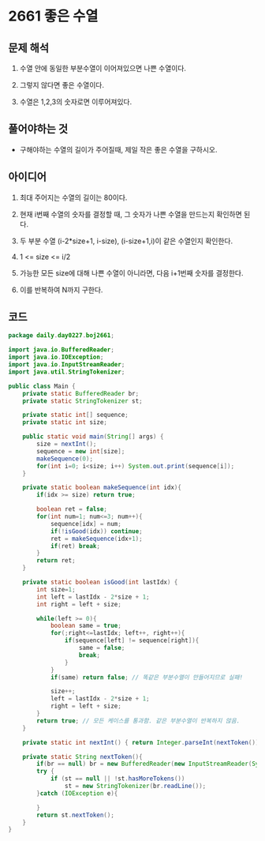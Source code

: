 # 2661 좋은 수열

## 문제 해석

1. 수열 안에 동일한 부분수열이 이어져있으면 나쁜 수열이다.

2. 그렇지 않다면 좋은 수열이다.

3. 수열은 1,2,3의 숫자로면 이루어져있다.

## 풀어야하는 것

* 구해야하는 수열의 길이가 주어질때, 제일 작은 좋은 수열을 구하시오.

## 아이디어

1. 최대 주어지는 수열의 길이는 80이다.

2. 현재 i번째 수열의 숫자를 결정할 때, 그 숫자가 나쁜 수열을 만드는지 확인하면 된다.

3. 두 부분 수열 (i-2*size+1, i-size), (i-size+1,i)이 같은 수열인지 확인한다.
   
4. 1 <= size <= i/2

5. 가능한 모든 size에 대해 나쁜 수열이 아니라면, 다음 i+1번째 숫자를 결정한다.

6. 이를 반복하여 N까지 구한다.

## 코드

```java
package daily.day0227.boj2661;

import java.io.BufferedReader;
import java.io.IOException;
import java.io.InputStreamReader;
import java.util.StringTokenizer;

public class Main {
    private static BufferedReader br;
    private static StringTokenizer st;

    private static int[] sequence;
    private static int size;

    public static void main(String[] args) {
        size = nextInt();
        sequence = new int[size];
        makeSequence(0);
        for(int i=0; i<size; i++) System.out.print(sequence[i]);
    }

    private static boolean makeSequence(int idx){
        if(idx >= size) return true;

        boolean ret = false;
        for(int num=1; num<=3; num++){
            sequence[idx] = num;
            if(!isGood(idx)) continue;
            ret = makeSequence(idx+1);
            if(ret) break;
        }
        return ret;
    }

    private static boolean isGood(int lastIdx) {
        int size=1;
        int left = lastIdx - 2*size + 1;
        int right = left + size;

        while(left >= 0){
            boolean same = true;
            for(;right<=lastIdx; left++, right++){
                if(sequence[left] != sequence[right]){
                    same = false;
                    break;
                }
            }
            if(same) return false; // 똑같은 부분수열이 만들어지므로 실패!

            size++;
            left = lastIdx - 2*size + 1;
            right = left + size;
        }
        return true; // 모든 케이스를 통과함. 같은 부분수열이 반복하지 않음.
    }

    private static int nextInt() { return Integer.parseInt(nextToken()); }

    private static String nextToken(){
        if(br == null) br = new BufferedReader(new InputStreamReader(System.in));
        try {
            if (st == null || !st.hasMoreTokens())
                st = new StringTokenizer(br.readLine());
        }catch (IOException e){

        }
        return st.nextToken();
    }
}
```
